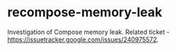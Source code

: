 # recompose-memory-leak
Investigation of Compose memory leak.
Related ticket - https://issuetracker.google.com/issues/240975572.
